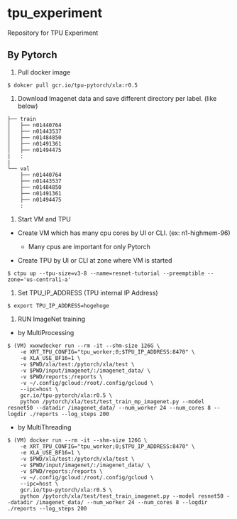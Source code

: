 # tpu_experiment
Repository for TPU Experiment

## By Pytorch

1. Pull docker image

```
$ dokcer pull gcr.io/tpu-pytorch/xla:r0.5
```

1. Download Imagenet data and save different directory per label. (like below)

```
├── train
│   ├── n01440764
│   ├── n01443537
│   ├── n01484850
│   ├── n01491361
│   ├── n01494475
|   :
|
└── val
    ├── n01440764
    ├── n01443537
    ├── n01484850
    ├── n01491361
    ├── n01494475
    :
```

1. Start VM and TPU

- Create VM which has many cpu cores by UI or CLI. (ex: n1-highmem-96)
    - Many cpus are important for only Pytorch

- Create TPU by UI or CLI at zone where VM is started

```
$ ctpu up --tpu-size=v3-8 --name=resnet-tutorial --preemptible --zone='us-central1-a'
```

1. Set TPU_IP_ADDRESS (TPU internal IP Address)

```
$ export TPU_IP_ADDRESS=hogehoge
```

1. RUN ImageNet training 

- by MultiProcessing

```
$ (VM) xwxwdocker run --rm -it --shm-size 126G \
    -e XRT_TPU_CONFIG="tpu_worker;0;$TPU_IP_ADDRESS:8470" \
    -e XLA_USE_BF16=1 \
    -v $PWD/xla/test:/pytorch/xla/test \
    -v $PWD/input/imagenet/:/imagenet_data/ \
    -v $PWD/reports:/reports \
    -v ~/.config/gcloud:/root/.config/gcloud \
    --ipc=host \
    gcr.io/tpu-pytorch/xla:r0.5 \
    python /pytorch/xla/test/test_train_mp_imagenet.py --model resnet50 --datadir /imagenet_data/ --num_worker 24 --num_cores 8 --logdir ./reports --log_steps 200
```

- by MultiThreading

```
$ (VM) docker run --rm -it --shm-size 126G \
    -e XRT_TPU_CONFIG="tpu_worker;0;$TPU_IP_ADDRESS:8470" \
    -e XLA_USE_BF16=1 \
    -v $PWD/xla/test:/pytorch/xla/test \
    -v $PWD/input/imagenet/:/imagenet_data/ \
    -v $PWD/reports:/reports \
    -v ~/.config/gcloud:/root/.config/gcloud \
    --ipc=host \
    gcr.io/tpu-pytorch/xla:r0.5 \
    python /pytorch/xla/test/test_train_imagenet.py --model resnet50 --datadir /imagenet_data/ --num_worker 24 --num_cores 8 --logdir ./reports --log_steps 200
```
